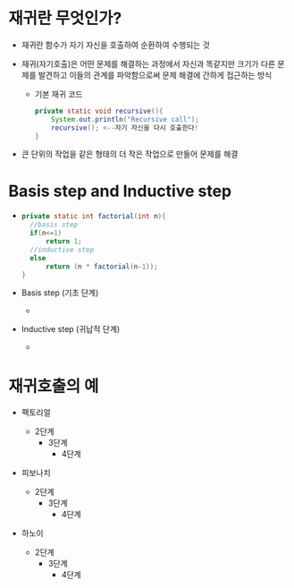 # 재귀란 무엇인가?

* 재귀란 함수가 자기 자신을 호출하여 순환하여 수행되는 것

* 재귀(자기호출)은 어떤 문제를 해결하는 과정에서 자신과 똑같지만 크기가 다른 문제를 발견하고 이들의 관계를 파악함으로써 문제 해결에 간하게 접근하는 방식

  - 기본 재귀 코드

    ```java
    private static void recursive(){
        System.out.println("Recursive call");
        recursive(); <--자기 자신을 다시 호출한다!
    }
    ```

* 큰 단위의 작업을 같은 형태의 더 작은 작업으로 만들어 문제를 해결

# Basis step and Inductive step

* ```java
  private static int factorial(int n){
  	//basis step
  	if(n<=1)
  		return 1;
  	//inductive step
  	else	
  		return (n * factorial(n-1));
  }
  ```

* Basis step (기초 단계)

  * 

* Inductive step (귀납적 단계)

  * 

# 재귀호출의 예

* 팩토리얼
  - 2단계
    + 3단계
      + 4단계

* 피보나치
  - 2단계
    + 3단계
      + 4단계

* 하노이
  - 2단계
    + 3단계
      + 4단계

